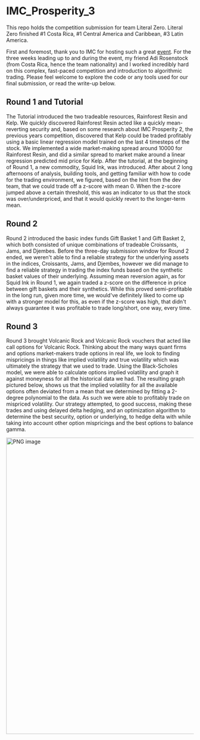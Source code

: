 # IMC_Prosperity_3
This repo holds the competition submission for team Literal Zero. 
Literal Zero finished #1 Costa Rica, #1 Central America and Caribbean, 
#3 Latin America.

First and foremost, thank you to IMC for hosting such a great [event](https://prosperity.imc.com/archipelago).
For the three weeks leading up to and during the event, my friend
Adi Rosenstock (from Costa Rica, hence the team nationality) and 
I worked incredibly hard on this complex, fast-paced competition and 
introduction to algorithmic trading. Please feel welcome to explore the code
or any tools used for our final submission, or read the write-up below.

## Round 1 and Tutorial
The Tutorial introduced the two tradeable resources, Rainforest Resin and Kelp. 
We quickly discovered Rainforest Resin acted like a quickly mean-reverting security
and, based on some research about IMC Prosperity 2, the previous years competition, 
discovered that Kelp could be traded profitably using a basic linear regression model
trained on the last 4 timesteps of the stock. We implemented a wide market-making spread
around 10000 for Rainforest Resin, and did a similar spread to market make around a 
linear regression predicted mid price for Kelp. After the tutorial, at the beginning of
Round 1, a new commodity, Squid Ink, was introduced. After about 2 long afternoons of 
analysis, building tools, and getting familiar with how to code for the trading environment, 
we figured, based on the hint from the dev team, that we could trade off a z-score with
mean 0. When the z-score jumped above a certain threshold, this was an indicator to us
that the stock was over/underpriced, and that it would quickly revert to the longer-term
mean.

## Round 2
Round 2 introduced the basic index funds Gift Basket 1 and Gift Basket 2, which both 
consisted of unique combinations of tradeable Croissants, Jams, and Djembes. Before
the three-day submission window for Round 2 ended, we weren't able to find a reliable
strategy for the underlying assets in the indices, Croissants, Jams, and Djembes, however
we did manage to find a reliable strategy in trading the index funds based on the 
synthetic basket values of their underlying. Assuming mean reversion again, as for Squid
Ink in Round 1, we again traded a z-score on the difference in price between gift baskets
and their synthetics. While this proved semi-profitable in the long run, given more time, 
we would've definitely liked to come up with a stronger model for this, as even if the 
z-score was high, that didn't always guarantee it was profitable to trade long/short, 
one way, every time.

## Round 3
Round 3 brought Volcanic Rock and Volcanic Rock vouchers that acted like call options
for Volcanic Rock. Thinking about the many ways quant firms and options market-makers
trade options in real life, we look to finding mispricings in things like implied 
volatility and true volatility which was ultimately the strategy that we used to trade.
Using the Black-Scholes model, we were able to calculate options implied volatility and 
graph it against moneyness for all the historical data we had. The resulting graph 
pictured below, shows us that the implied volatility for all the available options often
deviated from a mean that we determined by fitting a 2-degree polynomial to the data.
As such we were able to profitably trade on mispriced volatility. Our strategy attempted,
to good success, making these trades and using delayed delta hedging, and an optimization
algorithm to determine the best security, option or underlying, to hedge delta with while 
taking into account other option mispricings and the best options to balance gamma. 

<img width="796" alt="PNG image" src="https://github.com/user-attachments/assets/adf2bbf6-9dec-4070-a7cc-915bdee62de1" />


